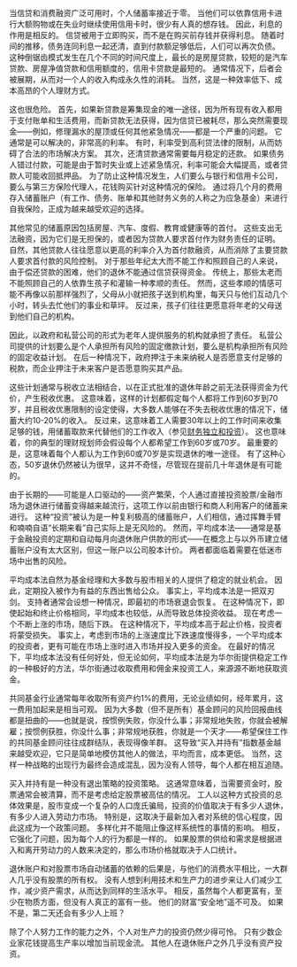 当信贷和消费融资广泛可用时，个人储蓄率接近于零。
当他们可以依靠信用卡进行大额购物或在失业时继续使用信用卡时，很少有人真的想存钱。
因此，利息的作用是相反的。
信贷被用于立即购买，而不是在购买前存钱并获得利息。
随着时间的推移，债务连同利息一起还清，直到付款额足够低后，人们可以再次负债。
这种倒锯齿模式发生在几个不同的时间尺度上，最长的是房屋贷款，较短的是汽车贷款、房屋净值贷款和信用额度的，信用卡贷款是最短的。
通常情况下，后者会被展期，从而对一个人的收入构成永久性的消耗。
当然，这是一种效率低下、成本高昂的个人理财方式。

这也很危险。
首先，如果新贷款是筹集现金的唯一途径，因为所有现有收入都用于支付账单和生活费用，而新贷款无法获得，因为信贷已被耗尽，那么突然需要现金——例如，修理漏水的屋顶或任何其他紧急情况——都是一个严重的问题。
它通常是可以解决的，非常高的利率。
有时，利率受到高利贷法律的限制，从而妨碍了合法的市场解决方案。
其次，还清贷款通常需要每月稳定的还款。
如果债务人错过付款，可能是由于暂时失业或上述紧急情况，利率可能会大幅提高，或者贷款人可能收回抵押品。
为了防止这种情况发生，人们要么与银行和信用卡公司，要么与第三方保险代理人，花钱购买针对这种情况的保险。
通过将几个月的费用存入储蓄账户（有工作、债务、账单和其他财务义务的人称之为应急基金）来进行自我保险，正成为越来越受欢迎的选择。

其他常见的储蓄原因包括房屋、汽车、度假、教育或健康等的首付。
这些支出无法融资，因为它们是无担保的，或者因为贷款人要求首付作为财务责任的证明。
自然，其他贷款人往往愿意以更高的利率介入为首付款融资，从而消除了主要贷款人要求首付款的风险控制。
对于那些年纪太大而不能工作和照顾自己的人来说，由于偿还贷款的困难，他们的退休不能通过信贷获得资金。
传统上，那些太老而不能照顾自己的人依靠生孩子和灌输一种孝顺的责任。
然而，这些孝顺的情感可能不再像以前那样强烈了，父母从小就把孩子送到机构里，每天只与他们互动几个小时，转头去忙他们的事业和草坪。
反过来，孩子们往往更愿意将年老的父母送到他们自己的机构。

因此，以政府和私营公司的形式为老年人提供服务的机构就承担了责任。
私营公司提供的计划要么是个人承担所有风险的固定缴款计划，要么是机构承担所有风险的固定收益计划。
在后一种情况下，政府押注于未来纳税人是否愿意支付足够的税款，而企业押注于未来客户是否愿意购买其产品。

这些计划通常与税收立法相结合，以在正式批准的退休年龄之前无法获得资金为代价，产生税收优惠。
这意味着，这样的计划都假定每个人都将工作到60岁到70岁，并且税收优惠限制的设定使得，大多数人能够在不失去税收优惠的情况下，储蓄大约10-20%的收入。
反过来，这意味着工人需要30年以上的工作时间来收集足够的钱，用储蓄取款来代替他们的工作收入（参见[财务独立和投资]()）。
这也意味着，你的典型的理财规划师会假设每个人都希望工作到60岁或70岁。
最重要的是，这意味着每个人都认为工作到60或70岁是实现退休的唯一途径。
有了这种心态，50岁退休仍然被认为很早，这并不奇怪，尽管现在提前几十年退休是有可能的。

由于长期的——可能是人口驱动的——资产繁荣，个人通过直接投资股票/金融市场为退休进行储蓄变得越来越流行，这项工作以前由银行和商人利用客户的储蓄来进行。
这种“投资”被认为是一种复利极高的储蓄账户，人们相信，通过挥舞手臂和喃喃自语“长期来看”自己实际上是无风险的。
然而，平均成本法——通常是基于金融投资的定期和自动每月向退休账户供款的形式——在概念上与以外币建立储蓄账户没有太大区别，但这一账户以公司股本计价。
两者都面临着需要在低迷市场中出售的风险。

平均成本法自然为基金经理和大多数与股市相关的人提供了稳定的就业机会。
因此，定期投入被作为有益的东西出售给公众。
事实上，平均成本法是一把双刃剑。
支持者通常会设想一种情况，即最初的市场衰退会恢复。
在这种情况下，即使起始和终止价格相同，平均成本也较低，从而导致总体投资收益。
现在考虑一个不断上涨的市场，随后下跌。
在这种情况下，平均成本高于起止价格，投资者将蒙受损失。
事实上，考虑到市场的上涨速度比下跌速度慢得多，一个平均成本的投资者，更有可能在市场上涨时进入市场并投入更多的资金。
在最好的情况下，平均成本法没有任何好处，但无论如何，平均成本法是为华尔街提供稳定工作的一种极好的方法，华尔街通过收取费用和佣金来投资工人，来源源不断地获取资金。

共同基金行业通常每年收取所有资产约1%的费用，无论业绩如何，经年累月，这一费用加起来是相当可观。
因为大多数（但不是所有）基金顾问的风险回报曲线都是扭曲的——也就是说，按惯例失败，你没什么事；非常规地失败，你就会被解雇；按惯例获胜，你没什么事；非常规地获胜，你就是一个天才——希望保住工作的共同基金顾问往往成群结队，表现得像羊群。
这导致“买入并持有”指数基金越来越受欢迎，它只是简单地模仿其他人的做法，平均而言，成本更低。
当然，这样一种战略的出现行为最终会造成混乱，因为没有人领导，每个人都在相互追随。

买入并持有是一种没有退出策略的投资策略。
这通常意味着，当需要资金时，股票通常会被清算，而不是考虑给定股票被高估的情况。
工人以这种方式投资的总体效果是，股市变成一个复杂的人口庞氏骗局，投资的价值取决于有多少人退休，有多少人进入劳动力市场。
特别是，这取决于最新加入者对系统的信心程度，因此这成为一个政策问题。
多样化并不能阻止像这样系统性的事情的影响。
相反，它强化了问题，因为每个人的行为都是一样的。
如果股票的供给和需求是根据进入和离开劳动力的人数来决定的，那么市场价格就取决于人口统计。

退休账户和对股票市场自动储蓄的依赖的后果是，与他们的消费水平相比，一大群人几乎没有股票的所有权。
没有人想到利用技术和生产力的进步来让人们减少工作，减少资产需求，从而达到同样的生活水平。
相反，虽然每个人都更富有，至少在物质方面，但没有人真正的富有一些。
他们的财富“安全地”遥不可及。
如果不是，第二天还会有多少人上班？

除了个人努力工作的能力之外，个人对生产力的投资仍然少得可怜。
只有少数企业家花钱提高生产率以增加当前现金流。
其他人在退休账户之外几乎没有资产投资。
